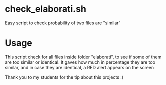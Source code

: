 # check_elaborati.sh
Easy script to check probability of two files are "similar"

# Usage
This script check for all files inside folder "elaborati", to see if some of them are too similar or identical.
It gaves how much in percentage they are too similar, and in case they are identical, a RED alert appears on the screen

Thank you to my students for the tip about this projects :)
